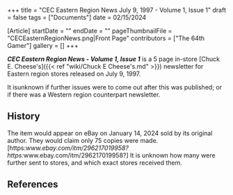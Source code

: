 +++
title = "CEC Eastern Region News July 9, 1997 - Volume 1, Issue 1"
draft = false
tags = ["Documents"]
date = 02/15/2024

[Article]
startDate = ""
endDate = ""
pageThumbnailFile = "CECEasternRegionNews.png|Front Page"
contributors = ["The 64th Gamer"]
gallery = []
+++


<b><i>CEC Eastern Region News - Volume 1, Issue 1</b></i> is a 5 page in-store [Chuck E. Cheese's]({{< ref "wiki/Chuck E Cheese's.md" >}}) newsletter for Eastern region stores released on July 9, 1997.

It isunknown if further issues were to come out after this was published; or if there was a Western region counterpart newsletter. 

<h2> History </h2>
The item would appear on eBay on January 14, 2024 sold by its original author. They would claim only 75 copies were made.<ref>[https:<i>www.ebay.com/itm/296217019958? https:</i>www.ebay.com/itm/296217019958?]</ref> It is unknown how many were further sent to stores, and which exact stores received them.




<h2> References </h2>